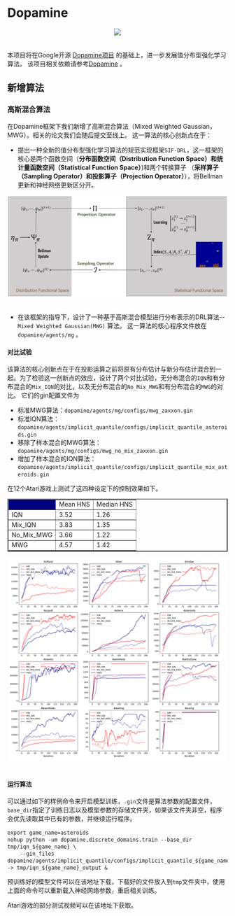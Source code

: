 # Dopamine
<div align="center">
  <img src="https://google.github.io/dopamine/images/dopamine_logo.png"><br><br>
</div>

本项目将在Google开源 [Dopamine项目](https://github.com/google/dopamine) 的基础上，进一步发展值分布型强化学习算法。 该项目相关依赖请参考[Dopamine](https://github.com/google/dopamine) 。

## 新增算法
### 高斯混合算法
在Dopamine框架下我们新增了高斯混合算法（Mixed Weighted Gaussian，MWG）。相关的论文我们会随后提交至线上。
这一算法的核心创新点在于：
- 提出一种全新的值分布型强化学习算法的规范实现框架`SIF-DRL`，这一框架的核心是两个函数空间（**分布函数空间（Distribution Function Space）**和**统计量函数空间（Statistical Function Space）**)和两个转换算子
（**采样算子（Sampling Operator）**和**投影算子（Projection Operator）**），将Bellman更新和神经网络更新区分开。
<div align="center">
  <img src="https://github.com/xiaojianyang820/Dopamine/blob/main/images/SIF-DRL.jpg"><br><br>
</div>

- 在该框架的指导下，设计了一种基于高斯混合模型进行分布表示的DRL算法-- `Mixed Weighted Gaussian(MWG)` 算法。
这一算法的核心程序文件放在 `dopamine/agents/mg` 。

#### 对比试验
该算法的核心创新点在于在投影运算之前将原有分布估计与新分布估计混合到一起。为了检验这一创新点的效应，设计了两个对比试验，无分布混合的`IQN`和有分布混合的`Mix_IQN`的对比，以及无分布混合的`No_Mix_MWG`和有分布混合的`MWG`的对比。
它们的gin配置文件为
- 标准MWG算法：`dopamine/agents/mg/configs/mwg_zaxxon.gin`
- 标准IQN算法：`dopamine/agents/implicit_quantile/configs/implicit_quantile_asteroids.gin`
- 移除了样本混合的MWG算法：`dopamine/agents/mg/configs/mwg_no_mix_zaxxon.gin`
- 增加了样本混合的IQN算法：`dopamine/agents/implicit_quantile/configs/implicit_quantile_mix_asteroids.gin`

在12个Atari游戏上测试了这四种设定下的控制效果如下。
<table border="2" align="center">
    <th bgcolor="navy"> <td>Mean HNS </td> <td> Median HNS</td> </th>
	<tr >
		<td>IQN</td> <td>3.52</td> <td> 1.26</td>
	</tr>
    <tr >
		<td>Mix_IQN</td> <td>3.83</td> <td> 1.35</td>
	</tr>
    <tr >
		<td>No_Mix_MWG</td> <td>3.66</td> <td> 1.22</td>
	</tr>
    <tr >
		<td>MWG</td> <td>4.57</td> <td> 1.42</td>
	</tr>
</table>
<div align="center">
  <img src="https://github.com/xiaojianyang820/Dopamine/blob/main/images/MixIQN.png"><br><br>
</div>

#### 运行算法
可以通过如下的样例命令来开启模型训练，`.gin`文件是算法参数的配置文件，`base_dir`指定了训练日志以及模型参数的存储文件夹，如果该文件夹非空，程序会优先读取其中已有的参数，并继续运行程序。
    
    export game_name=asteroids
    nohup python -um dopamine.discrete_domains.train --base_dir tmp/iqn_${game_name} \
        --gin_files dopamine/agents/implicit_quantile/configs/implicit_quantile_${game_name}.gin -> tmp/iqn_${game_name}_output &

预训练好的模型文件可以在该地址下载，下载好的文件放入到`tmp`文件夹中，使用上面的命令可以重新载入神经网络参数，重启相关训练。

Atari游戏的部分测试视频可以在该地址下获取。

